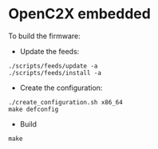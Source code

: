# OpenC2X embedded

To build the firmware:

* Update the feeds:
```
./scripts/feeds/update -a
./scripts/feeds/install -a
```
* Create the configuration:
```
./create_configuration.sh x86_64
make defconfig
```
* Build
```
make
```
